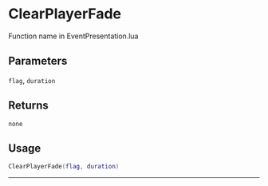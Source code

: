 # ClearPlayerFade
Function name in EventPresentation.lua
## Parameters
`flag`, `duration`
## Returns
`none`
## Usage
```lua
ClearPlayerFade(flag, duration)
```
---
